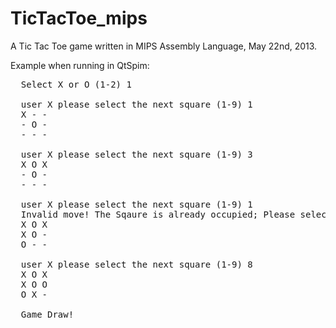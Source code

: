 TicTacToe_mips
==============

A Tic Tac Toe game written in MIPS Assembly Language, May 22nd, 2013.

Example when running in QtSpim:
	
<pre>  Select X or O (1-2) 1

  user X please select the next square (1-9) 1
  X - -
  - O -
  - - -

  user X please select the next square (1-9) 3
  X O X
  - O -
  - - -

  user X please select the next square (1-9) 1
  Invalid move! The Sqaure is already occupied; Please select again (1-9) 4
  X O X
  X O -
  O - -
  
  user X please select the next square (1-9) 8
  X O X
  X O O
  O X -
  
  Game Draw!
</pre>
